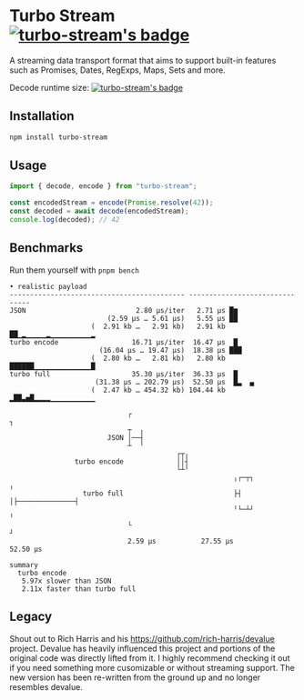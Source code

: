 # Turbo Stream <br> [![turbo-stream's badge](https://deno.bundlejs.com/?q=turbo-stream&badge=detailed)](https://bundlejs.com/?q=turbo-stream)

A streaming data transport format that aims to support built-in features such as Promises, Dates, RegExps, Maps, Sets and more.

Decode runtime size: [![turbo-stream's badge](https://deno.bundlejs.com/badge?q=turbo-stream&badge=detailed&treeshake=%5B%7B+decode+%7D%5D)](https://bundlejs.com/?q=turbo-stream&treeshake=%5B%7B+decode+%7D%5D)

## Installation

```bash
npm install turbo-stream
```

## Usage

```js
import { decode, encode } from "turbo-stream";

const encodedStream = encode(Promise.resolve(42));
const decoded = await decode(encodedStream);
console.log(decoded); // 42
```

## Benchmarks

Run them yourself with `pnpm bench`

```
• realistic payload
------------------------------------------- -------------------------------
JSON                           2.80 µs/iter   2.71 µs █▆                   
                        (2.59 µs … 5.61 µs)   5.55 µs ██                   
                    (  2.91 kb …   2.91 kb)   2.91 kb ██▁▂▁▁▁▁▁▂▁▁▁▁▁▁▁▁▁▁▂
turbo encode                  16.71 µs/iter  16.47 µs  █                   
                      (16.04 µs … 19.47 µs)  18.38 µs ███                  
                    (  2.80 kb …   2.81 kb)   2.80 kb ██████▁▁▁▁▁▁▁▁▁▁▁▁▁▁█
turbo full                    35.30 µs/iter  36.33 µs  █                   
                     (31.38 µs … 202.79 µs)  52.50 µs  █▃  ▄               
                    (  2.47 kb … 454.32 kb) 104.44 kb ▂██▃▅█▂▂▂▂▁▁▁▁▁▁▁▁▁▁▁

                             ┌                                            ┐
                             ┬  ╷
                        JSON │──┤
                             ┴  ╵
                                         ┌┬╷
                turbo encode             ││┤
                                         └┴╵
                                                       ╷┌─┬┐              ╷
                  turbo full                           ├┤ │├──────────────┤
                                                       ╵└─┴┘              ╵
                             └                                            ┘
                             2.59 µs           27.55 µs            52.50 µs

summary
  turbo encode
   5.97x slower than JSON
   2.11x faster than turbo full
```

## Legacy

Shout out to Rich Harris and his https://github.com/rich-harris/devalue project. Devalue has heavily influenced this project and portions of the original code was directly lifted from it. I highly recommend checking it out if you need something more cusomizable or without streaming support. The new version has been re-written from the ground up and no longer resembles devalue.
